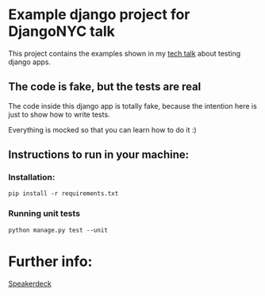 # Example django project for DjangoNYC talk

This project contains the examples shown in my
[tech talk](http://www.djangonyc.org/events/78066272/) about testing
django apps.


## The code is fake, but the tests are real

The code inside this django app is totally fake, because the intention
here is just to show how to write tests.

Everything is mocked so that you can learn how to do it :)


## Instructions to run in your machine:

### Installation:

```console
pip install -r requirements.txt
```

### Running unit tests

```console
python manage.py test --unit
```


# Further info:

[Speakerdeck](http://speakerdeck.com/u/gabrielfalcao)
